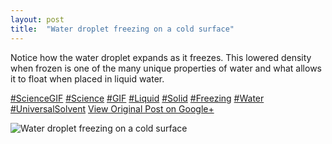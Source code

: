 ```yaml
---
layout: post
title:  "Water droplet freezing on a cold surface"
---
```


Notice how the water droplet expands as it freezes. This lowered density when frozen is one of the many unique properties of water and what allows it to float when placed in liquid water.  
  
[#ScienceGIF](https://plus.google.com/s/%23ScienceGIF/posts) [#Science](https://plus.google.com/s/%23Science/posts) [#GIF](https://plus.google.com/s/%23GIF/posts) [#Liquid](https://plus.google.com/s/%23Liquid/posts) [#Solid](https://plus.google.com/s/%23Solid/posts) [#Freezing](https://plus.google.com/s/%23Freezing/posts) [#Water](https://plus.google.com/s/%23Water/posts) [#UniversalSolvent](https://plus.google.com/s/%23UniversalSolvent/posts)
[View Original Post on Google+](https://plus.google.com/+ColinSullender/posts/Q22xTUgFqzE)

![Water droplet freezing on a cold surface](https://i.imgur.com/05y7esC.gif)
